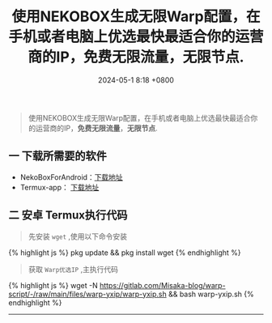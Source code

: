 ﻿---
layout: post
title: 使用NEKOBOX生成无限Warp配置，在手机或者电脑上优选最快最适合你的运营商的IP，免费无限流量，无限节点.
date: 2024-05-1 8:18 +0800
last_modified_at: 2024-05-1 8:18 +0800
tags: [VPN/Proxy, WARP]
categories: [网络]
toc:  true
---

> 使用NEKOBOX生成无限Warp配置，在手机或者电脑上优选最快最适合你的运营商的IP，**免费无限流量**，**无限节点**.



## 一 下载所需要的软件

- NekoBoxForAndroid：<a href="https://www.lanzouh.com/iXZMT1q0b65a">下载地址</a>
- Termux-app： <a href="https://www.lanzouh.com/i8toF1q0bexg">下载地址</a>



## 二 安卓 Termux执行代码

>先安装 `wget` ,使用以下命令安装

{% highlight js %}
pkg update && pkg install wget
{% endhighlight %}

>获取 `Warp优选IP` ,主执行代码

{% highlight js %}
wget -N https://gitlab.com/Misaka-blog/warp-script/-/raw/main/files/warp-yxip/warp-yxip.sh && bash warp-yxip.sh
{% endhighlight %}







-----


